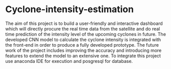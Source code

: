 # Cyclone-intensity-estimation
The aim of this project is to build a user-friendly and interactive dashboard which will directly procure the real time data from the satellite and do real time prediction of the intensity level of the upcoming cyclones in future. The developed CNN model to calculate the cyclone intensity is integrated with the front-end in order to produce a fully developed prototype. The future work of the project includes improving the accuracy and introducing more features to extend the model to an extensive one. To integrate this project use anaconda IDE for execution and posgresql for database.
